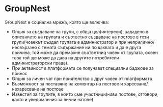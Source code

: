 # GroupNest
GroupNest е социална мрежа, която ще включва:
- Опция за създаване на групи, с обща цел(интереси), зададено в описанието на групата и съответно създаване на постове в тези групи(човекът създал групата е администратор и при неприлично/несвързано с темата съдържание ии по каквато и да е друга причина, той може да премахне съответниq човек от групата, освен това той ще може да дава на другите потребители администраторски права).
- При актвиност в платформата се получават специални баджове за принос
- Опция за личен чат при приятелство с друг човек от платформата
- Възможност за поставяне на коментар на постове и харесване/нехаресване на постове
- Известия за групите, в които сме участници(нови постове, отговори, както и уведомления за лични чатове)
